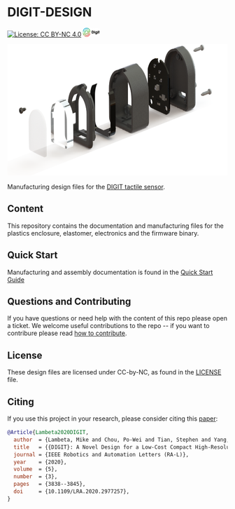 # DIGIT-DESIGN

[![License: CC BY-NC 4.0](https://img.shields.io/badge/License-CC%20BY--NC%204.0-lightgrey.svg)](LICENSE)
<a href="https://digit.ml/">
<img height="20" src="/docs/digit-logo.svg" alt="DIGIT-logo" />
</a>

<img height="300" src="/docs/digit-render.png" alt="DIGIT-render" class="center"/>

Manufacturing design files for the [DIGIT tactile sensor](https://digit.ml).


## Content

This repository contains the documentation and manufacturing files for the plastics enclosure, elastomer, electronics and the firmware binary.

## Quick Start

Manufacturing and assembly documentation is found in the [Quick Start Guide](DIGIT_Quick_Start_Guide.pdf)

## Questions and Contributing

If you have questions or need help with the content of this repo please open a ticket.
We welcome useful contributions to the repo -- if you want to contribure please read [how to contribute](CONTRIBUTING.md).

## License
These design files are licensed under CC-by-NC, as found in the [LICENSE](LICENSE) file.

## Citing
If you use this project in your research, please consider citing this [paper](https://arxiv.org/abs/2005.14679):

```BibTeX
@Article{Lambeta2020DIGIT,
  author  = {Lambeta, Mike and Chou, Po-Wei and Tian, Stephen and Yang, Brian and Maloon, Benjamin and Victoria Rose Most and Stroud, Dave and Santos, Raymond and Byagowi, Ahmad and Kammerer, Gregg and Jayaraman, Dinesh and Calandra, Roberto},
  title   = {{DIGIT}: A Novel Design for a Low-Cost Compact High-Resolution Tactile Sensor with Application to In-Hand Manipulation},
  journal = {IEEE Robotics and Automation Letters (RA-L)},
  year    = {2020},
  volume  = {5},
  number  = {3},
  pages   = {3838--3845},
  doi     = {10.1109/LRA.2020.2977257},
}
```
